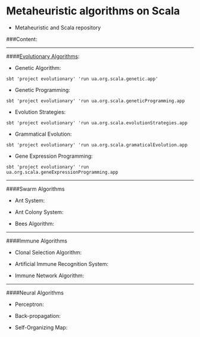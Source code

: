 Metaheuristic algorithms on Scala
=================================
+ Metaheuristic and Scala repository

###Content:

-------------------------------

####[Evolutionary Algorithms](http://github.com/immediatus/metaheuristic-algorithms/tree/master/evolutionary):

* Genetic Algorithm:

`sbt 'project evolutionary' 'run ua.org.scala.genetic.app'`
* Genetic Programming:

`sbt 'project evolutionary' 'run ua.org.scala.geneticProgramming.app`
* Evolution Strategies:

`sbt 'project evolutionary' 'run ua.org.scala.evolutionStrategies.app`
* Grammatical Evolution:

`sbt 'project evolutionary' 'run ua.org.scala.gramaticalEvolution.app`
* Gene Expression Programming:

`sbt 'project evolutionary' 'run ua.org.scala.geneExpressionProgramming.app`

-------------------------------

####Swarm Algorithms

* Ant System:

* Ant Colony System:

* Bees Algorithm:


-------------------------------

####Immune Algorithms

* Clonal Selection Algorithm:

* Artificial Immune Recognition System:

* Immune Network Algorithm:

-------------------------------

####Neural Algorithms

* Perceptron:

* Back-propagation:

* Self-Organizing Map:
